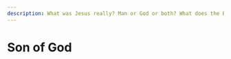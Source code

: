```yaml
---
description: What was Jesus really? Man or God or both? What does the Bible really say about Jesus's relationship with God and us? Let's examine the evidence.
---
```


# Son of God
